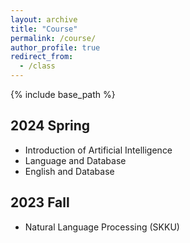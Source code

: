 ```yaml
---
layout: archive
title: "Course"
permalink: /course/
author_profile: true
redirect_from:
  - /class
---
```



{% include base_path %}

2024 Spring
------
* Introduction of Artificial Intelligence
* Language and Database
* English and Database

2023 Fall
------
* Natural Language Processing (SKKU)
